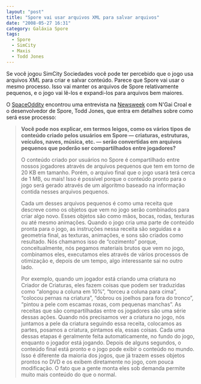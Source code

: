 ```yaml
---
layout: "post"
title: "Spore vai usar arquivos XML para salvar arquivos"
date: "2008-05-27 16:31"
category: Galáxia Spore
tags:
  - Spore
  - SimCity
  - Maxis
  - Todd Jones
---
```

Se você jogou SimCity Sociedades você pode ter percebido que o jogo usa arquivos XML para criar e salvar conteúdo. Parece que Spore vai usar o mesmo processo. Isso vai manter os arquivos de Spore relativamente pequenos, e o jogo vai lê-los e expandi-los para arquivos bem maiores.

O [SpaceOddity](http://spaceoddityblog.planets.gamespy.com/) encontrou uma entrevista na [Newsweek](http://blog.newsweek.com/blogs/levelup/archive/2008/05/27/xml-and-games-part-ii-a-look-at-spore.aspx) com N'Gai Croal e o desenvolvedor de Spore, Todd Jones, que entra em detalhes sobre como será esse processo:

> **Você pode nos explicar, em termos leigos, como os vários tipos de conteúdo criado pelos usuários em Spore — criaturas, estruturas, veículos, naves, música, etc. — serão convertidas em arquivos pequenos que poderão ser compartilhados entre jogadores?**
>
> O conteúdo criado por usuários no Spore é compartilhado entre nossos jogadores através de arquivos pequenos que tem em torno de 20 KB em tamanho. Porém, o arquivo final que o jogo usará terá cerca de 1 MB, ou mais! Isso é possível porque o conteúdo pronto para o jogo será gerado através de um algoritmo baseado na informação contida nesses arquivos pequenos.
>
> Cada um desses arquivos pequenos é como uma receita que descreve como os objetos que vem no jogo serão combinados para criar algo novo. Esses objetos são como mãos, bocas, rodas, texturas ou até mesmo animações. Quando o jogo cria uma parte de conteúdo pronta para o jogo, as instruções nessa receita são seguidas e a geometria final, as texturas, animações, e sons são criados como resultado. Nós chamamos isso de “cozimento” porque, conceitualmente, nós pegamos materiais brutos que vem no jogo, combinamos eles, executamos eles através de vários processos de otimização e, depois de um tempo, algo interessante sai no outro lado.
>
> Por exemplo, quando um jogador está criando uma criatura no Criador de Criaturas, eles fazem coisas que podem ser traduzidas como “alongou a coluna em 10%”, “torceu a coluna para cima”, “colocou pernas na criatura”, “dobrou os joelhos para fora do tronco”, “pintou a pele com escamas roxas, com pequenas manchas”. As receitas que são compartilhadas entre os jogadores são uma série dessas ações. Quando nós precisamos ver a criatura no jogo, nós juntamos a pele da criatura seguindo essa receita, colocamos as partes, posamos a criatura, pintamos ela, essas coisas. Cada uma dessas etapas é geralmente feita automaticamente, no fundo do jogo, enquanto o jogador está jogando. Depois de alguns segundos, o conteúdo final está pronto e o jogo pode exibir o conteúdo no mundo. Isso é diferente da maioria dos jogos, que já trazem esses objetos prontos no DVD e os exibem diretamente no jogo, com pouca modificação. O fato que a gente monta eles sob demanda permite muito mais conteúdo do que o normal.
